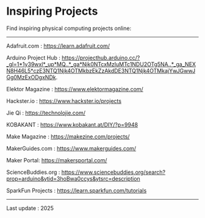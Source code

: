 # Inspiring Projects

Find inspiring physical computing projects online:

------

Adafruit.com : https://learn.adafruit.com/

Arduino Project Hub : https://projecthub.arduino.cc/?_gl=1*1y39wxl*_up*MQ..*_ga*Njk0NTcxMzIuMTc1NDU2OTg5NA..*_ga_NEXN8H46L5*czE3NTQ1Njk4OTMkbzEkZzAkdDE3NTQ1Njk4OTMkajYwJGwwJGg0MzExODgxNDk.

Elektor Magazine : https://www.elektormagazine.com/

Hackster.io : https://www.hackster.io/projects

Jie Qi : https://technolojie.com/

KOBAKANT : https://www.kobakant.at/DIY/?p=9948

Make Magazine : https://makezine.com/projects/

MakerGuides.com : https://www.makerguides.com/

Maker Portal: https://makersportal.com/

ScienceBuddies.org : https://www.sciencebuddies.org/search?prop=arduino&ytid=3hoBwa0ccys&ytsrc=description

SparkFun Projects : https://learn.sparkfun.com/tutorials


------

Last update : 2025





